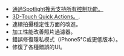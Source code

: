 - [通過Spotlight搜索支持所有控制功能。](//vimeo.com/152381315)
- [3D-Touch Quick Actions。](//elie.camera/assets/images/scrs_quickaction.jpg).
- 連續拍攝穩定性方面的改進。
- 加工性能改善照片過濾器。
- 錯誤修復隱私模式（iPhone5℃或更低版本）。
- 修復了各種錯誤的UI。
